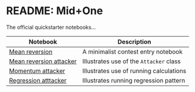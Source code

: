 # README: Mid+One

The official quickstarter notebooks...

| Notebook | Description |
| --- | --- |
| [Mean reversion](https://github.com/crunchdao/quickstarters/blob/master/competitions/mid-one/mean_reversion/mean_reversion.ipynb) | A minimalist contest entry notebook |
| [Mean reversion attacker](https://github.com/microprediction/quickstarters/blob/master/competitions/mid-one/mean_reversion_attacker/mean_reversion_attacker.ipynb) | Illustrates use of the `Attacker` class|
| [Momentum attacker](https://github.com/microprediction/quickstarters/blob/master/competitions/mid-one/momentum_attacker/momentum_attacker.ipynb) | Illustrates use of running calculations |
| [Regression atttacker](https://github.com/microprediction/quickstarters/blob/master/competitions/mid-one/regression_attacker/regression_attacker.ipynb) | Illustrates running regression pattern |

